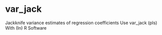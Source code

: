# var_jack
Jackknife variance estimates of regression coefficients Use var_jack (pls) With (In) R Software
